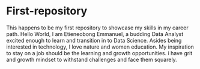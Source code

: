 # First-repository
This happens to be my first repository to showcase my skills in my career path.
Hello World, I am Etieneobong Emmanuel, a budding Data Analyst excited enough to learn and transition in to Data Science. Asides being interested in technology, I love nature and women education. My inspiration to stay on a job should be the learning and growth opportunities. i have grit and growth mindset to withstand challenges and face them squarely.
